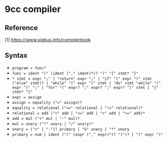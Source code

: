 # 9cc compiler

## Reference
[1] https://www.sigbus.info/compilerbook

## Syntax
* `program = func*`
* `func = ident "(" (ident ("," ident)*)? ")" "{" stmt* "}"`
* `* stmt = expr ";" | "return" expr ";" | "if" "(" expr ")" stmt ("else" stmt)? | "while" "(" expr ")" stmt | "do" stmt "while" "(" expr ")" ";" | "for" "(" expr? ";" expr? ";" expr? ")" stmt | "{" stmt* "}"`
* `expr = assign`
* `assign = equality ("=" assign)?`
* `equality = relational ("==" relational | "!=" relational)*`
* `relational = add ("<" add | "<=" add | ">" add | ">=" add)*`
* `add = mul ("+" mul | "-" mul)*`
* `mul = unary ("*" unary | "/" unary)*`
* `unary = ("+" | "-")? primary | "&" unary | "*" unary`
* `primary = num | ident ("(" (expr ("," expr)*)? ")")? | "(" expr ")"`